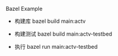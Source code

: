 Bazel Example

- 构建库
bazel build main:actv

- 构建测试
bazel build main:actv-testbed


- 执行
bazel run main:actv-testbed